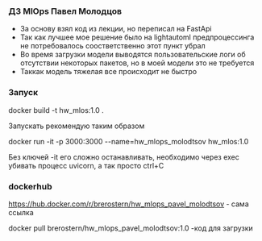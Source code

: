 ### ДЗ MlOps Павел Молодцов

- За основу взял код из лекции, но переписал на FastApi
- Так как лучшее мое решение было на lightautoml предпроцессинга не потребовалось соостветственно этот пункт убрал
- Во время загрузки модели выводятся пользовательские логи об отсутствии некоторых пакетов, но в моей модели это не требуется
- Таккак модель тяжелая все происходит не быстро

### Запуск

docker build -t hw_mlos:1.0 .

Запускать рекомендую таким образом

docker run -it -p 3000:3000 --name=hw_mlops_molodtsov hw_mlos:1.0

Без ключей -it его сложно останавливать, необходимо через exec убивать процесс uvicorn, а так просто ctrl+C

### dockerhub

https://hub.docker.com/r/brerostern/hw_mlops_pavel_molodtsov - сама ссылка

docker pull brerostern/hw_mlops_pavel_molodtsov:1.0 -код для загрузки
